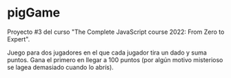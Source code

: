 # pigGame
Proyecto #3 del curso "The Complete JavaScript course 2022: From Zero to Expert".

Juego para dos jugadores en el que cada jugador tira un dado y suma puntos. Gana el primero en llegar a 100 puntos (por algún motivo misterioso se lagea demasiado cuando lo abrís).
